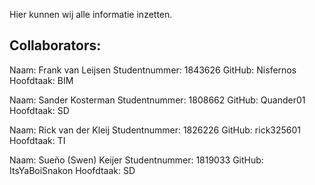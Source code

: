 Hier kunnen wij alle informatie inzetten.


## **Collaborators:**

Naam: Frank van Leijsen
Studentnummer: 1843626
GitHub: Nisfernos
Hoofdtaak: BIM

Naam: Sander Kosterman
Studentnummer: 1808662
GitHub: Quander01
Hoofdtaak: SD

Naam: Rick van der Kleij
Studentnummer: 1826226
GitHub: rick325601
Hoofdtaak: TI

Naam: Sueño (Swen) Keijer
Studentnummer: 1819033
GitHub: ItsYaBoiSnakon
Hoofdtaak: SD
